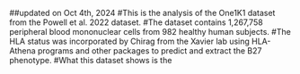 ##updated on Oct 4th, 2024
#This is the analysis of the One1K1 dataset from the Powell et al. 2022 dataset. 
#The dataset contains 1,267,758 peripheral blood mononuclear cells from 982 healthy human subjects.
#The HLA status was incorporated by Chirag from the Xavier lab using HLA-Athena programs and other packages to predict and extract the B27 phenotype. 
#What this dataset shows is the 
